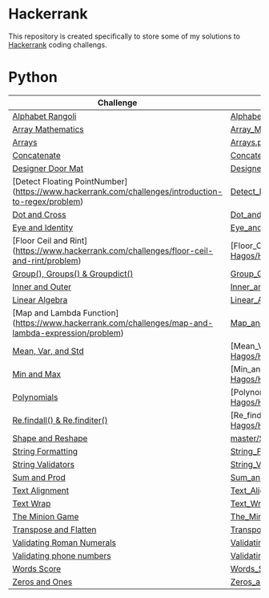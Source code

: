 # Hackerrank
This repository is created specifically to store some of my solutions to [Hackerrank](https://www.hackerrank.com/) coding challengs.
# Python
| **Challenge**            | **Solution** |
| ----------------------| ------------- |
|[Alphabet Rangoli](https://www.hackerrank.com/challenges/alphabet-rangoli/problem) |[Alphabet_Rangoli.py](https://github.com/Luel-Hagos/Hackerrank_Solutions/blob/master/Alphabet_Rangoli.py) |
|[Array Mathematics](https://www.hackerrank.com/challenges/np-array-mathematics)  |[Array_Mathematics.py](https://github.com/Luel-Hagos/Hackerrank_Solutions/blob/master/Array_Mathematics.py)   |
| [Arrays](https://www.hackerrank.com/challenges/np-arrays/problem) | [Arrays.py](https://github.com/Luel-Hagos/Hackerrank_Solutions/blob/master/Arrays.py)  |
|[Concatenate](https://www.hackerrank.com/challenges/30-arrays/problem)  | [Concatenate.py](https://github.com/Luel-Hagos/Hackerrank_Solutions/blob/master/Concatenate.py) |
|[Designer Door Mat](https://www.hackerrank.com/challenges/designer-door-mat/problem)  |[Designer_Door_Mat.py](https://github.com/Luel-Hagos/Hackerrank_Solutions/blob/master/Designer_Door_Mat.py)|
|[Detect Floating PointNumber] (https://www.hackerrank.com/challenges/introduction-to-regex/problem) | [Detect_Floating_Point_Number.py](https://github.com/Luel-Hagos/Hackerrank_Solutions/blob/master/Detect_Floating_Point_Number.py)  |
|[Dot and Cross](https://www.hackerrank.com/challenges/np-dot-and-cross/problem)  | [Dot_and_Cross.py](https://github.com/Luel-Hagos/Hackerrank_Solutions/blob/master/Dot_and_Cross.py)  |
|[Eye and Identity](https://www.hackerrank.com/challenges/np-eye-and-identity/problem)  | [Eye_and_Identity.py](https://github.com/Luel-Hagos/Hackerrank_Solutions/blob/master/Eye_and_Identity.py)  |
|[Floor Ceil and Rint] (https://www.hackerrank.com/challenges/floor-ceil-and-rint/problem) |[Floor_Ceil_and_Rint.py] (https://github.com/Luel-Hagos/Hackerrank_Solutions/blob/master/Floor_Ceil_and_Rint.py)  |
|[Group(), Groups() & Groupdict()](https://www.hackerrank.com/challenges/re-group-groups/problem)  | [Group_Groups_&_Groupdict.py](https://github.com/Luel-Hagos/Hackerrank_Solutions/blob/master/Group_Groups_&_Groupdict.py) |
|[Inner and Outer](https://www.hackerrank.com/challenges/np-inner-and-outer/problem)  |[Inner_and_Outer.py](https://github.com/Luel-Hagos/Hackerrank_Solutions/blob/master/Inner_and_Outer.py)   |
| [Linear Algebra](https://www.hackerrank.com/challenges/np-linear-algebra/problem) | [Linear_Algebra.py](https://github.com/Luel-Hagos/Hackerrank_Solutions/blob/master/Linear_Algebra.py)  |
|[Map and Lambda Function] (https://www.hackerrank.com/challenges/map-and-lambda-expression/problem) | [Map_and_Lambda_Function.py](https://github.com/Luel-Hagos/Hackerrank_Solutions/blob/master/Map_and_Lambda_Function.py)  |
| [Mean, Var, and Std](https://www.hackerrank.com/challenges/np-mean-var-and-std/problem) | [Mean_Var_and_Std.py] (https://github.com/Luel-Hagos/Hackerrank_Solutions/blob/master/Mean_Var_and_Std.py) |
|[Min and Max](https://www.hackerrank.com/challenges/np-min-and-max/problem)  |[Min_and_Max.py] (https://github.com/Luel-Hagos/Hackerrank_Solutions/blob/master/Min_and_Max.py)  |
| [Polynomials](https://www.hackerrank.com/challenges/np-polynomials/problem) |  [Polynomials.py] (https://github.com/Luel-Hagos/Hackerrank_Solutions/blob/master/Polynomials.py)|
| [Re.findall() & Re.finditer()](https://www.hackerrank.com/challenges/re-findall-re-finditer/problem) |[Re_findall_&_Re_finditer.py]  (https://github.com/Luel-Hagos/Hackerrank_Solutions/blob/master/Re_findall_&_Re_finditer.py) |
| [Shape and Reshape](https://www.hackerrank.com/challenges/np-shape-reshape/problem) |  [master/Shape_and_Reshape.py](https://github.com/Luel-Hagos/Hackerrank_Solutions/blob/master/Shape_and_Reshape.py) |
| [String Formatting](https://www.hackerrank.com/challenges/python-string-formatting/problem) | [String_Formatting.py](https://github.com/Luel-Hagos/Hackerrank_Solutions/blob/master/String_Formatting.py)  |
| [String Validators](https://www.hackerrank.com/challenges/string-validators/problem) | [String_Validators.py](https://github.com/Luel-Hagos/Hackerrank_Solutions/blob/master/String_Validators.py)  |
| [Sum and Prod](https://www.hackerrank.com/challenges/np-sum-and-prod/problem) | [Sum_and_Prod.py](https://github.com/Luel-Hagos/Hackerrank_Solutions/blob/master/Sum_and_Prod.py)  |
| [Text Alignment](https://www.hackerrank.com/challenges/text-alignment/problem) | [Text_Alignment.py](https://github.com/Luel-Hagos/Hackerrank_Solutions/blob/master/Text_Alignment.py)  |
| [Text Wrap](https://www.hackerrank.com/challenges/text-wrap/problem) | [Text_Wrap.py](https://github.com/Luel-Hagos/Hackerrank_Solutions/blob/master/Text_Wrap.py)  |
| [The Minion Game](https://www.hackerrank.com/challenges/the-minion-game/problem) |  [The_Minion_Game.py](https://github.com/Luel-Hagos/Hackerrank_Solutions/blob/master/The_Minion_Game.py) |
| [Transpose and Flatten](https://www.hackerrank.com/challenges/np-transpose-and-flatten/problem) | [Transpose_and_Flatten.py](https://github.com/Luel-Hagos/Hackerrank_Solutions/blob/master/Transpose_and_Flatten.py)  |
| [Validating Roman Numerals](https://www.hackerrank.com/challenges/validate-a-roman-number/problem) | [Validating_Roman_Numerals.py](https://github.com/Luel-Hagos/Hackerrank_Solutions/blob/master/Validating_Roman_Numerals.py)  |
|[Validating phone numbers](https://www.hackerrank.com/challenges/validating-the-phone-number/problem)  | [Validating_phone_numbers.py](https://github.com/Luel-Hagos/Hackerrank_Solutions/blob/master/Validating_phone_numbers.py)  |
|  [Words Score](https://www.hackerrank.com/challenges/words-score/problem)| [Words_Score.py](https://github.com/Luel-Hagos/Hackerrank_Solutions/blob/master/Words_Score.py)  |
|[Zeros and Ones](https://www.hackerrank.com/challenges/np-zeros-and-ones/problem)  |[Zeros_and_Ones.py](https://github.com/Luel-Hagos/Hackerrank_Solutions/blob/master/Zeros_and_Ones.py)   |
